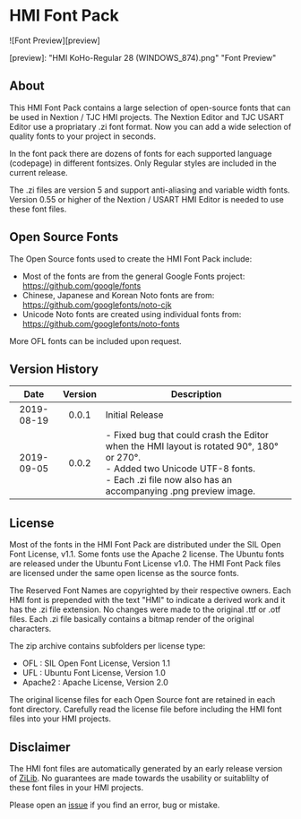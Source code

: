 HMI Font Pack
=============

![Font Preview][preview]

[preview]: "HMI KoHo-Regular 28 (WINDOWS_874).png" "Font Preview"

About
-----

This HMI Font Pack contains a large selection of open-source fonts that can be used in Nextion / TJC HMI projects.
The Nextion Editor and TJC USART Editor use a propriatary .zi font format.
Now you can add a wide selection of quality fonts to your project in seconds.

In the font pack there are dozens of fonts for each supported language (codepage) in different fontsizes.
Only Regular styles are included in the current release.

The .zi files are version 5 and support anti-aliasing and variable width fonts. Version 0.55 or higher of the Nextion / USART HMI Editor is needed to use these font files.


Open Source Fonts
-----------------

The Open Source fonts used to create the HMI Font Pack include:

- Most of the fonts are from the general Google Fonts project: https://github.com/google/fonts
- Chinese, Japanese and Korean Noto fonts are from: https://github.com/googlefonts/noto-cjk
- Unicode Noto fonts are created using individual fonts from: https://github.com/googlefonts/noto-fonts

More OFL fonts can be included upon request.


Version History
---------------

| Date       | Version | Description
|:----------:|:-------:|----------------
| 2019-08-19 |  0.0.1  | Initial Release
| 2019-09-05 |  0.0.2  | - Fixed bug that could crash the Editor when the HMI layout is rotated 90°, 180° or 270°.<br>- Added two Unicode UTF-8 fonts.<br>- Each .zi file now also has an accompanying .png preview image.


License
-------

Most of the fonts in the HMI Font Pack are distributed under the SIL Open Font License, v1.1.
Some fonts use the Apache 2 license. The Ubuntu fonts are released under the Ubuntu Font License v1.0.
The HMI Font Pack files are licensed under the same open license as the source fonts.

The Reserved Font Names are copyrighted by their respective owners.
Each HMI font is prepended with the text "HMI" to indicate a derived work and it has the .zi file extension.
No changes were made to the original .ttf or .otf files. Each .zi file basically contains a bitmap render of the original characters.

The zip archive contains subfolders per license type:
- OFL : SIL Open Font License, Version 1.1
- UFL : Ubuntu Font License, Version 1.0
- Apache2 : Apache License, Version 2.0

The original license files for each Open Source font are retained in each font directory.
Carefully read the license file before including the HMI font files into your HMI projects.


Disclaimer
----------

The HMI font files are automatically generated by an early release version of [ZiLib](https://github.com/hagronnestad/nextion-font-editor/tree/master/NextionFontEditor/ZiLib). No guarantees are made towards the usability or suitablilty of these font files in your HMI projects.

Please open an [issue](https://github.com/fvanroie/HMI-Font-Pack/issues) if you find an error, bug or mistake.